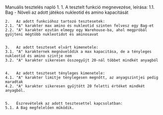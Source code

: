 Manuális tesztelés napló
1.
    1.	 A tesztelt funkció megnevezése, leírása:
    1.1. Bag - Növeli az adott játékos nukleotid és amino kapacitását


    2.	 Az adott funkcióhoz tartozó tesztesetek:
    2.1. "A" karakter max amino és nukleotid szinten felvesz egy Bag-et
    2.2. "A" karakter ezután elmegy egy Warehouse-ba, ahol megpróbál gyűjteni mégtöbb nukleotidot és aminosavat 


    3.	 Az adott teszteset elvárt kimenetele:
    3.1. "A" karakternek megnövelődik a max kapacitása, de a tényleges nukleotid és amino szintje nem
    3.2. "A" karakter sikeresen összegyűjt 20-nál többet mindkét anyagból


    4.	 Az adott teszteset tényleges kimenetele:
    4.1. "A" karakter limitje ténylegesen megnőtt, az anyagszintjei pedig maradtak
    4.2. "A" karakter sikeresen gyűjtött 20 feletti értéket mindkét anyagból.


    5.	 Észrevételek az adott tesztesettel kapcsolatban:
    5.1. A Bag megfelelően működik.


